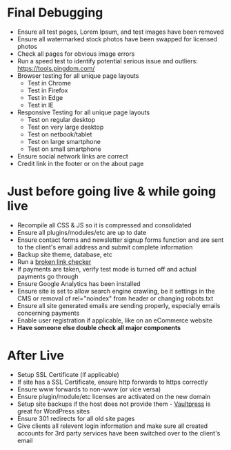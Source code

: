 # Final Debugging

* Ensure all test pages, Lorem Ipsum, and test images have been removed
* Ensure all watermarked stock photos have been swapped for licensed photos
* Check all pages for obvious image errors
* Run a speed test to identify potential serious issue and outliers: https://tools.pingdom.com/
* Browser testing for all unique page layouts
	* Test in Chrome
	* Test in Firefox
	* Test in Edge
	* Test in IE
* Responsive Testing for all unique page layouts
	* Test on regular desktop
	* Test on very large desktop
	* Test on netbook/tablet
	* Test on large smartphone
	* Test on small smartphone
* Ensure social network links are correct
* Credit link in the footer or on the about page


# Just before going live & while going live

* Recompile all CSS & JS so it is compressed and consolidated
* Ensure all plugins/modules/etc are up to date
* Ensure contact forms and newsletter signup forms function and are sent to the client's email address and submit complete information
* Backup site theme, database, etc
* Run a [broken link checker](https://validator.w3.org/checklink)
* If payments are taken, verify test mode is turned off and actual payments go through
* Ensure Google Analytics has been installed
* Ensure site is set to allow search engine crawling, be it settings in the CMS or removal of rel="noindex" from header or changing robots.txt
* Ensure all site generated emails are sending properly, especially emails concerning payments
* Enable user registration if applicable, like on an eCommerce website
* **Have someone else double check all major components**


# After Live

* Setup SSL Certificate (if applicable)
* If site has a SSL Certificate, ensure http forwards to https correctly
* Ensure www forwards to non-www (or vice versa)
* Ensure plugin/module/etc licenses are activated on the new domain
* Setup site backups if the host does not provide them - [Vaultpress](https://vaultpress.com/) is great for WordPress sites
* Ensure 301 redirects for all old site pages
* Give clients all relevent login information and make sure all created accounts for 3rd party services have been switched over to the client's email

